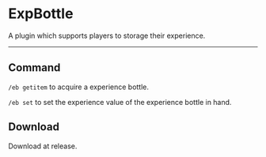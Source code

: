 # ExpBottle
A plugin which supports players to storage their experience.

--- 

## Command

`/eb getitem` to acquire a experience bottle.

`/eb set` to set the experience value of the experience bottle in hand.

## Download

Download at release.
